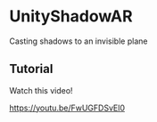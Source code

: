 # UnityShadowAR
Casting shadows to an invisible plane




## Tutorial

Watch this video!

https://youtu.be/FwUGFDSvEl0
